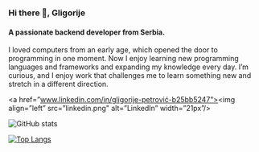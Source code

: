 ### Hi there 👋, Gligorije
#### A passionate backend developer from Serbia.
I loved computers from an early age, which opened the door to programming in one moment. Now I enjoy learning new programming languages and frameworks and expanding my knowledge every day. I’m curious, and I enjoy work that challenges me to learn something new and stretch in a different direction.

<a href=”www.linkedin.com/in/gligorije-petrović-b25bb5247"><img align=”left” src=”linkedin.png" alt=”LinkedIn” width=”21px”/></a>

![GitHub stats](https://github-readme-stats.vercel.app/api?username=usamplazo&show_icons=true)  

[![Top Langs](https://github-readme-stats.vercel.app/api/top-langs/?username=usamplazo)](https://github.com/anuraghazra/github-readme-stats)




